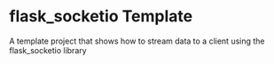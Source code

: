 # flask_socketio Template

A template project that shows how to stream data to a client using the flask_socketio library
